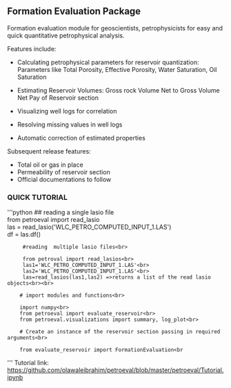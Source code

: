 ## Formation Evaluation Package

Formation evaluation module for geoscientists, petrophysicists for easy and quick quantitative petrophysical analysis.

Features include:

-   Calculating petrophysical parameters for reservoir quantization:
        Parameters like Total Porosity, Effective Porosity, Water Saturation, Oil Saturation

-   Estimating Reservoir Volumes:
                Gross rock Volume
                Net to Gross Volume
                Net Pay of Reservoir section

-   Visualizing well logs for correlation

-   Resolving missing values in well logs

-   Automatic correction of estimated properties

Subsequent release features:

-   Total oil or gas in place
-   Permeability of reservoir section
-   Official documentations to follow

### QUICK TUTORIAL
'''python
         ## reading  a single lasio file <br>
         from petroeval import read_lasio<br>
         las = read_lasio('WLC_PETRO_COMPUTED_INPUT_1.LAS')<br>
         df = las.df()<br>

         #reading  multiple lasio files<br>

         from petroval import read_lasios<br>
         las1='WLC_PETRO_COMPUTED_INPUT_1.LAS'<br>
         las2='WLC_PETRO_COMPUTED_INPUT_1.LAS'<br>
         las=read_lasios(las1,las2) =>returns a list of the read lasio objects<br><br>

        # import modules and functions<br>

        import numpy<br>
        from petroeval import evaluate_reservoir<br>
        from petroeval.visualizations import summary, log_plot<br>

        # Create an instance of the reservoir section passing in required arguments<br>

        from evaluate_reservoir import FormationEvaluation<br
 '''
Tutorial link: https://github.com/olawaleibrahim/petroeval/blob/master/petroeval/Tutorial.ipynb
